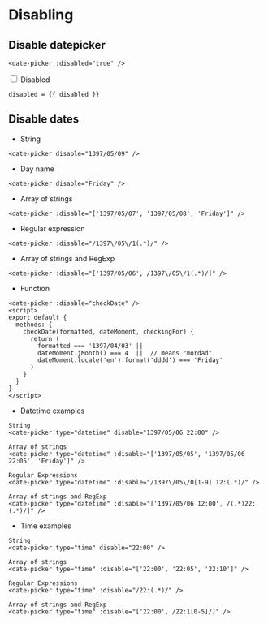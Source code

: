 # Disabling

## Disable datepicker

```vue
<date-picker :disabled="true" />
```

<script>
export default {
  data() {
    return {
      disabled: true
    }
  },
  methods: {
    checkDate(formatted, dateMoment, checkingFor) {
      return (
        formatted === '1397/04/03' ||
        dateMoment.jMonth() === 4  ||
        dateMoment.locale('en').format('dddd') === 'Friday'
      )
    }
  }
}
</script>

<label>
<input type="checkbox" v-model="disabled" />
Disabled
</label>

`disabled = {{ disabled }}`

<ClientOnly>
  <date-picker :disabled="disabled" />
</ClientOnly>


## Disable dates
- String
```vue
<date-picker disable="1397/05/09" />
```
<ClientOnly>
  <date-picker disable="1397/05/09" initial-value="1397/05/09" />
</ClientOnly>

- Day name
```vue
<date-picker disable="Friday" />
```
<ClientOnly>
  <date-picker disable="Friday" />
</ClientOnly>

- Array of strings
```vue
<date-picker :disable="['1397/05/07', '1397/05/08', 'Friday']" />
```
<ClientOnly>
  <date-picker :disable="['1397/05/07', '1397/05/08', 'Friday']" initial-value="1397/05/01" />
</ClientOnly>

- Regular expression
```vue
<date-picker :disable="/1397\/05\/1(.*)/" />
```
<ClientOnly>
  <date-picker :disable="/1397\/05\/1(.*)/" initial-value="1397/05/01" />
</ClientOnly>

- Array of strings and RegExp
```vue
<date-picker :disable="['1397/05/06', /1397\/05\/1(.*)/]" />
```
<ClientOnly>
  <date-picker :disable="['1397/05/06', /1397\/05\/1(.*)/]" initial-value="1397/05/01" />
</ClientOnly>

- Function
```vue
<date-picker :disable="checkDate" />
<script>
export default {
  methods: {
    checkDate(formatted, dateMoment, checkingFor) {
      return (
        formatted === '1397/04/03' ||
        dateMoment.jMonth() === 4  ||  // means "mordad"
        dateMoment.locale('en').format('dddd') === 'Friday'
      )
    }
  }
}
</script>
```
<ClientOnly>
  <date-picker :disable="checkDate" initial-value="1397/04/01" />
</ClientOnly>


- Datetime examples
```vue
String
<date-picker type="datetime" disable="1397/05/06 22:00" />

Array of strings
<date-picker type="datetime" :disable="['1397/05/05', '1397/05/06 22:05', 'Friday']" />

Regular Expressions
<date-picker type="datetime" :disable="/1397\/05\/0[1-9] 12:(.*)/" />

Array of strings and RegExp
<date-picker type="datetime" :disable="['1397/05/06 12:00', /(.*)22:(.*)/]" />
```

- Time examples
```vue
String
<date-picker type="time" disable="22:00" />

Array of strings
<date-picker type="time" :disable="['22:00', '22:05', '22:10']" />

Regular Expressions
<date-picker type="time" :disable="/22:(.*)/" />

Array of strings and RegExp
<date-picker type="time" :disable="['22:00', /22:1[0-5]/]" />
```
